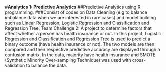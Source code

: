#**Analytics 1: Predictive Analytics**
##Predictive Analytics using R programming. 
###Consist of codes on Data Cleaning (e.g to balance imbalance data when we are interested in rare cases) and model building such as Linear Regression, Logistic Regression and Classification and Regression Tree.
Team Challenge 2: A project to determine factors that affect whether a person has health insurance or not. In this project, Logistic Regression and Classification and Regression Tree is used to predict a binary outcome (have health insurance or not). The two models are then compared and their respective predictive accuracy are displayed through a confusion matrix. In the data, majority have health insurance and SMOTE (Synthetic Minority Over-sampling Technique) was used with cross-validation to balance the data.
